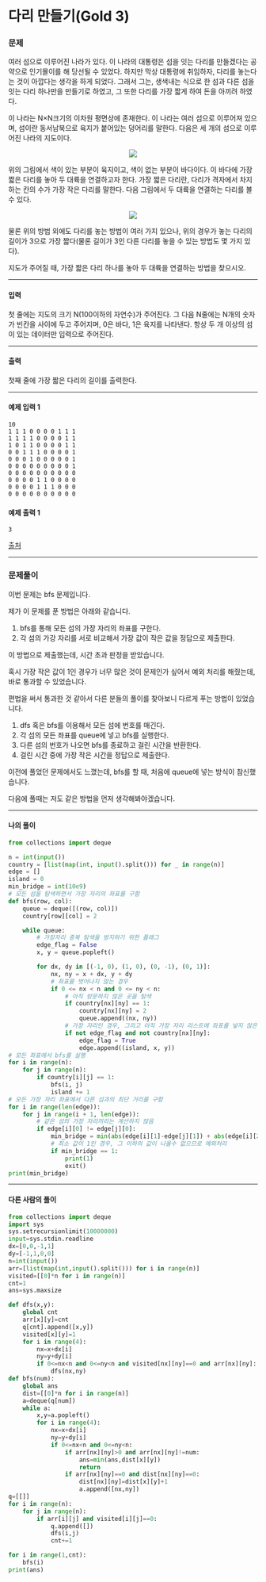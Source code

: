 # 다리 만들기(Gold 3)

### 문제

여러 섬으로 이루어진 나라가 있다. 이 나라의 대통령은 섬을 잇는 다리를 만들겠다는 공약으로 인기몰이를 해 당선될 수 있었다. 하지만 막상 대통령에 취임하자, 다리를 놓는다는 것이 아깝다는 생각을 하게 되었다. 그래서 그는, 생색내는 식으로 한 섬과 다른 섬을 잇는 다리 하나만을 만들기로 하였고, 그 또한 다리를 가장 짧게 하여 돈을 아끼려 하였다.   

이 나라는 N×N크기의 이차원 평면상에 존재한다. 이 나라는 여러 섬으로 이루어져 있으며, 섬이란 동서남북으로 육지가 붙어있는 덩어리를 말한다. 다음은 세 개의 섬으로 이루어진 나라의 지도이다.   

<p align="center">
    <img src="https://onlinejudgeimages.s3-ap-northeast-1.amazonaws.com/upload/201008/bri.PNG">
</p>

위의 그림에서 색이 있는 부분이 육지이고, 색이 없는 부분이 바다이다. 이 바다에 가장 짧은 다리를 놓아 두 대륙을 연결하고자 한다. 가장 짧은 다리란, 다리가 격자에서 차지하는 칸의 수가 가장 작은 다리를 말한다. 다음 그림에서 두 대륙을 연결하는 다리를 볼 수 있다.   

<p align="center">
    <img src="https://onlinejudgeimages.s3-ap-northeast-1.amazonaws.com/upload/201008/b2.PNG">
</p>

물론 위의 방법 외에도 다리를 놓는 방법이 여러 가지 있으나, 위의 경우가 놓는 다리의 길이가 3으로 가장 짧다(물론 길이가 3인 다른 다리를 놓을 수 있는 방법도 몇 가지 있다).   

지도가 주어질 때, 가장 짧은 다리 하나를 놓아 두 대륙을 연결하는 방법을 찾으시오.   

---

#### 입력

첫 줄에는 지도의 크기 N(100이하의 자연수)가 주어진다. 그 다음 N줄에는 N개의 숫자가 빈칸을 사이에 두고 주어지며, 0은 바다, 1은 육지를 나타낸다. 항상 두 개 이상의 섬이 있는 데이터만 입력으로 주어진다.

---

#### 출력

첫째 줄에 가장 짧은 다리의 길이를 출력한다.

---

#### 예제 입력 1
~~~
10
1 1 1 0 0 0 0 1 1 1
1 1 1 1 0 0 0 0 1 1
1 0 1 1 0 0 0 0 1 1
0 0 1 1 1 0 0 0 0 1
0 0 0 1 0 0 0 0 0 1
0 0 0 0 0 0 0 0 0 1
0 0 0 0 0 0 0 0 0 0
0 0 0 0 1 1 0 0 0 0
0 0 0 0 1 1 1 0 0 0
0 0 0 0 0 0 0 0 0 0
~~~

#### 예제 출력 1
~~~
3
~~~

[출처](https://www.acmicpc.net/problem/2146)

---

### 문제풀이

이번 문제는 bfs 문제입니다.   

제가 이 문제를 푼 방법은 아래와 같습니다.   

1. bfs를 통해 모든 섬의 가장 자리의 좌표를 구한다.   
2. 각 섬의 가강 자리를 서로 비교해서 가장 값이 작은 값을 정답으로 제출한다.   

이 방법으로 제출했는데, 시간 초과 판정을 받았습니다.   

혹시 가장 작은 값이 1인 경우가 너무 많은 것이 문제인가 싶어서 예외 처리를 해줬는데, 바로 통과할 수 있었습니다.   

편법을 써서 통과한 것 같아서 다른 분들의 풀이를 찾아보니 다르게 푸는 방법이 있었습니다.   

1. dfs 혹은 bfs를 이용해서 모든 섬에 번호를 매긴다.
2. 각 섬의 모든 좌표를 queue에 넣고 bfs를 실행한다.
3. 다른 섬의 번호가 나오면 bfs를 종료하고 걸린 시간을 반환한다.
4. 걸린 시간 중에 가장 작은 시간을 정답으로 제출한다.

이전에 풀었던 문제에서도 느꼈는데, bfs를 할 때, 처음에 queue에 넣는 방식이 참신했습니다.   

다음에 풀때는 저도 같은 방법을 먼저 생각해봐야겠습니다.   

---

#### 나의 풀이

~~~python
from collections import deque

n = int(input())
country = [list(map(int, input().split())) for _ in range(n)]
edge = []
island = 0
min_bridge = int(10e9)
# 모든 섬을 탐색하면서 가장 자리의 좌표를 구함
def bfs(row, col):
    queue = deque([(row, col)])
    country[row][col] = 2

    while queue:
        # 가장자리 중복 탐색을 방지하기 위한 플래그
        edge_flag = False
        x, y = queue.popleft()

        for dx, dy in [(-1, 0), (1, 0), (0, -1), (0, 1)]:
            nx, ny = x + dx, y + dy
            # 좌표를 벗어나지 않는 경우
            if 0 <= nx < n and 0 <= ny < n:
                # 아직 방문하지 않은 곳을 탐색
                if country[nx][ny] == 1:
                    country[nx][ny] = 2
                    queue.append((nx, ny))
                # 가장 자리인 경우, 그리고 아직 가장 자리 리스트에 좌표를 넣지 않은 경우
                if not edge_flag and not country[nx][ny]:
                    edge_flag = True
                    edge.append((island, x, y))
# 모든 좌표에서 bfs를 실행
for i in range(n):
    for j in range(n):
        if country[i][j] == 1:
            bfs(i, j)
            island += 1
# 모든 가장 자리 좌표에서 다른 섬과의 최단 거리를 구함
for i in range(len(edge)):
    for j in range(i + 1, len(edge)):
        # 같은 섬의 가장 자리끼리는 계산하지 않음
        if edge[i][0] != edge[j][0]:
            min_bridge = min(abs(edge[i][1]-edge[j][1]) + abs(edge[i][2]-edge[j][2]) - 1, min_bridge)
            # 최소 값이 1인 경우, 그 이하의 값이 나올수 없으므로 예외처리
            if min_bridge == 1:
                print(1)
                exit()
print(min_bridge)
~~~

---

#### 다른 사람의 풀이

~~~python
from collections import deque
import sys
sys.setrecursionlimit(10000000)
input=sys.stdin.readline
dx=[0,0,-1,1]
dy=[-1,1,0,0]
n=int(input())
arr=[list(map(int,input().split())) for i in range(n)]
visited=[[0]*n for i in range(n)]
cnt=1
ans=sys.maxsize

def dfs(x,y):
    global cnt
    arr[x][y]=cnt
    q[cnt].append([x,y])
    visited[x][y]=1
    for i in range(4):
        nx=x+dx[i]
        ny=y+dy[i]
        if 0<=nx<n and 0<=ny<n and visited[nx][ny]==0 and arr[nx][ny]:
            dfs(nx,ny)
def bfs(num):
    global ans
    dist=[[0]*n for i in range(n)]
    a=deque(q[num])
    while a:
        x,y=a.popleft()
        for i in range(4):
            nx=x+dx[i]
            ny=y+dy[i]
            if 0<=nx<n and 0<=ny<n:
                if arr[nx][ny]>0 and arr[nx][ny]!=num:
                    ans=min(ans,dist[x][y])
                    return 
                if arr[nx][ny]==0 and dist[nx][ny]==0:
                    dist[nx][ny]=dist[x][y]+1
                    a.append([nx,ny])
q=[[]]
for i in range(n):
    for j in range(n):
        if arr[i][j] and visited[i][j]==0:
            q.append([])
            dfs(i,j)
            cnt+=1

for i in range(1,cnt):
    bfs(i)
print(ans)
~~~

